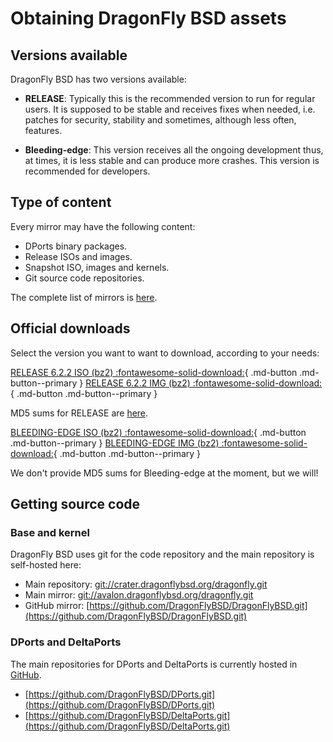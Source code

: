 # Obtaining DragonFly BSD assets

## Versions available

DragonFly BSD has two versions available:

- **RELEASE**: Typically this is the recommended version to run for
regular users. It is supposed to be stable and receives fixes when
needed, i.e. patches for security, stability and sometimes, although
less often, features.

- **Bleeding-edge**: This version receives all the ongoing development thus,
at times, it is less stable and can produce more crashes. This version is
recommended for developers.

## Type of content

Every mirror may have the following content:

- DPorts binary packages.
- Release ISOs and images.
- Snapshot ISO, images and kernels.
- Git source code repositories.

The complete list of mirrors is [here](https://www.dragonflybsd.org/mirrors/).

## Official downloads

Select the version you want to want to download, according to your needs:

[RELEASE 6.2.2 ISO (bz2) :fontawesome-solid-download:](https://avalon.dragonflybsd.org/iso-images/dfly-x86_64-6.2.2_REL.iso.bz2){ .md-button .md-button--primary } [RELEASE 6.2.2 IMG (bz2) :fontawesome-solid-download:](https://avalon.dragonflybsd.org/iso-images/dfly-x86_64-6.2.2_REL.img.bz2){ .md-button .md-button--primary }

MD5 sums for RELEASE are [here](https://avalon.dragonflybsd.org/iso-images/md5.txt).

[BLEEDING-EDGE ISO (bz2) :fontawesome-solid-download:](https://avalon.dragonflybsd.org/snapshots/x86_64/DragonFly-x86_64-LATEST-ISO.iso.bz2){ .md-button .md-button--primary } [BLEEDING-EDGE IMG (bz2) :fontawesome-solid-download:](https://avalon.dragonflybsd.org/snapshots/x86_64/DragonFly-x86_64-LATEST-IMG.img.bz2){ .md-button .md-button--primary }

We don't provide MD5 sums for Bleeding-edge at the moment, but we will!

## Getting source code

### Base and kernel

DragonFly BSD uses git for the code repository and the main repository is
self-hosted here:

* Main repository: [git://crater.dragonflybsd.org/dragonfly.git](git://crater.dragonflybsd.org/dragonfly.git)
* Main mirror: [git://avalon.dragonflybsd.org/dragonfly.git](git://avalon.dragonflybsd.org/dragonfly.git)
* GitHub mirror: [https://github.com/DragonFlyBSD/DragonFlyBSD.git](https://github.com/DragonFlyBSD/DragonFlyBSD.git)

### DPorts and DeltaPorts

The main repositories for DPorts and DeltaPorts is currently hosted in
[GitHub](https://github.com).

* [https://github.com/DragonFlyBSD/DPorts.git](https://github.com/DragonFlyBSD/DPorts.git)
* [https://github.com/DragonFlyBSD/DeltaPorts.git](https://github.com/DragonFlyBSD/DeltaPorts.git)
